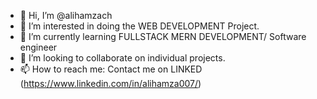 - 👋 Hi, I’m @alihamzach
- 👀 I’m interested in doing the WEB DEVELOPMENT Project.
- 🌱 I’m currently learning FULLSTACK MERN DEVELOPMENT/ Software engineer
- 💞️ I’m looking to collaborate on individual projects.
- 📫 How to reach me: Contact me on LINKED (https://www.linkedin.com/in/alihamza007/)

<!---
alihamzach/alihamzach is a ✨ special ✨ repository because its `README.md` (this file) appears on your GitHub profile.
You can click the Preview link to take a look at your changes.
--->
